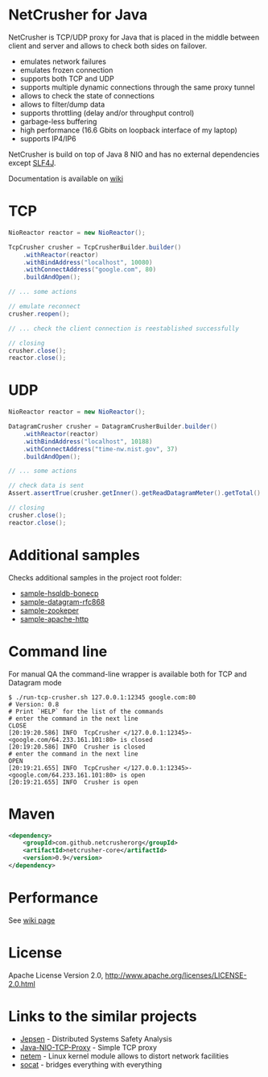 # NetCrusher for Java

NetCrusher is TCP/UDP proxy for Java that is placed in the middle between client and server and allows to check both sides on failover.

* emulates network failures
* emulates frozen connection
* supports both TCP and UDP
* supports multiple dynamic connections through the same proxy tunnel
* allows to check the state of connections
* allows to filter/dump data
* supports throttling (delay and/or throughput control)
* garbage-less buffering
* high performance (16.6 Gbits on loopback interface of my laptop)
* supports IP4/IP6

NetCrusher is build on top of Java 8 NIO and has no external dependencies except [SLF4J](http://www.slf4j.org/).

Documentation is available on [wiki](https://github.com/NetCrusherOrg/netcrusher-java/wiki)

# TCP

```java
NioReactor reactor = new NioReactor();

TcpCrusher crusher = TcpCrusherBuilder.builder()
    .withReactor(reactor)
    .withBindAddress("localhost", 10080)
    .withConnectAddress("google.com", 80)
    .buildAndOpen();

// ... some actions

// emulate reconnect
crusher.reopen();

// ... check the client connection is reestablished successfully

// closing
crusher.close();
reactor.close();
```

# UDP

```java
NioReactor reactor = new NioReactor();

DatagramCrusher crusher = DatagramCrusherBuilder.builder()
    .withReactor(reactor)
    .withBindAddress("localhost", 10188)
    .withConnectAddress("time-nw.nist.gov", 37)
    .buildAndOpen();

// ... some actions

// check data is sent
Assert.assertTrue(crusher.getInner().getReadDatagramMeter().getTotal() > 0);

// closing
crusher.close();
reactor.close();
```

# Additional samples

Checks additional samples in the project root folder:

* [sample-hsqldb-bonecp](samples/sample-hsqldb-bonecp/src/test/java/org/netcrusher)
* [sample-datagram-rfc868](samples/sample-datagram-rfc868/src/test/java/org/netcrusher)
* [sample-zookeper](samples/sample-zookeeper/src/test/java/org/netcrusher)
* [sample-apache-http](samples/sample-apache-http/src/test/java/org/netcrusher)

# Command line 

For manual QA the command-line wrapper is available both for TCP and Datagram mode

```
$ ./run-tcp-crusher.sh 127.0.0.1:12345 google.com:80
# Version: 0.8
# Print `HELP` for the list of the commands
# enter the command in the next line
CLOSE
[20:19:20.586] INFO  TcpCrusher </127.0.0.1:12345>-<google.com/64.233.161.101:80> is closed
[20:19:20.586] INFO  Crusher is closed
# enter the command in the next line
OPEN
[20:19:21.655] INFO  TcpCrusher </127.0.0.1:12345>-<google.com/64.233.161.101:80> is open
[20:19:21.655] INFO  Crusher is open
```

# Maven

```xml
<dependency>
    <groupId>com.github.netcrusherorg</groupId>
    <artifactId>netcrusher-core</artifactId>
    <version>0.9</version>
</dependency>
```

# Performance

See [wiki page](https://github.com/NetCrusherOrg/netcrusher-java/wiki/Performance)

# License

Apache License Version 2.0, http://www.apache.org/licenses/LICENSE-2.0.html

# Links to the similar projects

* [Jepsen](http://jepsen.io) - Distributed Systems Safety Analysis
* [Java-NIO-TCP-Proxy](https://github.com/terma/java-nio-tcp-proxy/wiki) - Simple TCP proxy
* [netem](https://wiki.linuxfoundation.org/networking/netem) - Linux kernel module allows to distort network facilities
* [socat](https://linux.die.net/man/1/socat) - bridges everything with everything


